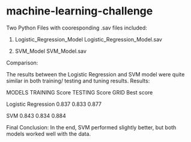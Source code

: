 # machine-learning-challenge
 
Two Python Files  with cooresponding .sav files included:

1) Logistic_Regression_Model
	Logistic_Regression_Model.sav

2) SVM_Model
	SVM_Model.sav

Comparison:

The results between the Logistic Regression and SVM model were quite similar in both training/ testing and tuning results.
Results:

MODELS			TRAINING Score	TESTING Score	GRID  Best score

Logistic Regression	0.837		0.833		0.877

SVM			0.843		0.834		0.884

Final Conclusion: In the end, SVM performed slightly better, but both models worked well with  the data.



